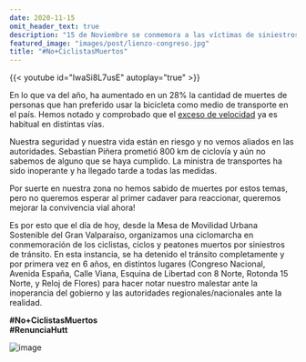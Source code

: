 ```yaml
---
date: 2020-11-15
omit_header_text: true
description: "15 de Noviembre se conmemora a las víctimas de siniestros de tránsito a nivel nacional"
featured_image: "images/post/lienzo-congreso.jpg"
title: "#No+CiclistasMuertos"
---
```

{{< youtube id="IwaSi8L7usE" autoplay="true" >}}


En lo que va del año, ha aumentado en un 28% la cantidad de muertes de personas que han preferido usar la bicicleta como medio de transporte en el país. Hemos notado y comprobado que el [exceso de velocidad](../velocidad-avenida-espana/) ya es habitual en distintas vías. 

Nuestra seguridad y nuestra vida están en riesgo y no vemos aliados en las autoridades. Sebastian Piñera prometió 800 km de ciclovía y aún no sabemos de alguno que se haya cumplido. La ministra de transportes ha sido inoperante y ha llegado tarde a todas las medidas. 

Por suerte en nuestra zona no hemos sabido de muertes por estos temas, pero no queremos esperar al primer cadaver para reaccionar, queremos mejorar la convivencia vial ahora!

Es por esto que el día de hoy, desde la Mesa de Movilidad Urbana Sostenible del Gran Valparaíso, organizamos una ciclomarcha en conmemoración de los ciclistas, ciclos y peatones muertos por siniestros de tránsito. En esta instancia, se ha detenido el tránsito completamente y por primera vez en 6 años, en distintos lugares (Congreso Nacional, Avenida España, Calle Viana, Esquina de Libertad con 8 Norte, Rotonda 15 Norte, y Reloj de Flores) para hacer notar nuestro malestar ante la inoperancia del gobierno y las autoridades regionales/nacionales ante la realidad.

**#No+CiclistasMuertos**   
**#RenunciaHutt**

![image](/img/post/manifestacion.jpg)